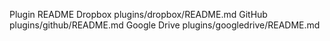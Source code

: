 
Plugin	README
Dropbox	plugins/dropbox/README.md
GitHub	plugins/github/README.md
Google Drive	plugins/googledrive/README.md
